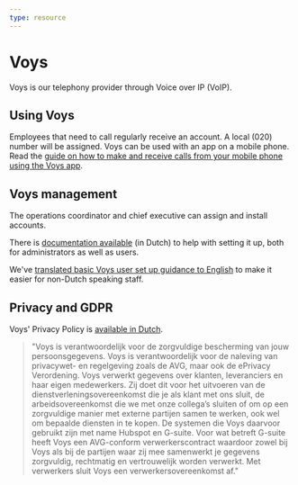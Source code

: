 ```yaml
---
type: resource
---
```


# Voys

Voys is our telephony provider through Voice over IP (VoIP).

## Using Voys

Employees that need to call regularly receive an account. A local (020) number will be assigned. Voys can be used with an app on a mobile phone. Read the [guide on how to make and receive calls from your mobile phone using the Voys app](../communication/using-phone-app.md).

## Voys management

The operations coordinator and chief executive can assign and install accounts.

There is [documentation available](https://www.voys.nl/hulp/toestellen/) (in Dutch) to help with setting it up, both for administrators as well as users.

We've [translated basic Voys user set up guidance to English](https://about.publiccode.net/activities/communication/managing-voip-phone-numbers.html) to make it easier for non-Dutch speaking staff.

## Privacy and GDPR

Voys' Privacy Policy is [available in Dutch](https://www.voys.nl/privacy-en-toegankelijkheid/).

> "Voys is verantwoordelijk voor de zorgvuldige bescherming van jouw persoonsgegevens. Voys is verantwoordelijk voor de naleving van privacywet- en regelgeving zoals de AVG, maar ook de ePrivacy Verordening. Voys verwerkt gegevens over klanten, leveranciers en haar eigen medewerkers. Zij doet dit voor het uitvoeren van de dienstverleningsovereenkomst die je als klant met ons sluit, de arbeidsovereenkomst die we met onze collega’s sluiten of om op een zorgvuldige manier met externe partijen samen te werken, ook wel om bepaalde diensten in te kopen. De systemen die Voys daarvoor gebruikt zijn met name Hubspot en G-suite. Voor wat betreft G-suite heeft Voys een AVG-conform verwerkerscontract waardoor zowel bij Voys als bij de partijen waar zij mee samenwerkt je gegevens zorgvuldig, rechtmatig en vertrouwelijk worden verwerkt. Met verwerkers sluit Voys een verwerkersovereenkomst af."
